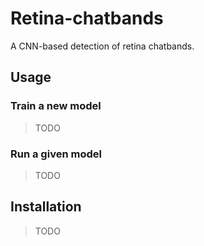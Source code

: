 # Retina-chatbands

A CNN-based detection of retina chatbands.

## Usage

### Train a new model
> TODO 

### Run a given model
> TODO


## Installation

> TODO 
